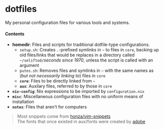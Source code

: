 dotfiles
========

My personal configuration files for various tools and systems.

#### Contents

*   **homedir**: Files and scripts for traditional dotfile-type configurations.
    *   `setup.sh`: Creates `.`-prefixed symlinks in `~` to files in `core`, backing up old files/links that would be replaces in a directory called `~/seliftod/`*seconds since 1970*, unless the script is called with an argument
    *   `putes.sh`: Removes files and symlinks in `~` with the same names as *(but not necessarily linking to*) files in `core`
    *   **`core`**: Files to be directly linked from `~`
    *   **`aux`**: Auxilary files, referred to by those in `core`
*   **`nix-config`**: Nix expressions to be imported by `configuration.nix`
*   **`misc`**: Miscellaneous configuration files with no uniform means of installation
*   **`notes`**: Files that aren't for computers

> Most snippets come from [honza/vim-snippets](https://www.github.com/honza/vim-snippets)  
> The fonts that once existed in aux/fonts were created by [adobe](https://github.com/adobe-fonts/source-code-pro)
